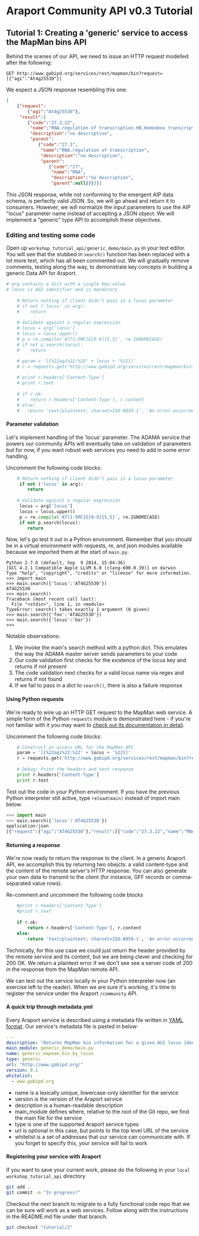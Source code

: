 # Araport Community API v0.3 Tutorial

## Tutorial 1: Creating a 'generic' service to access the MapMan bins API

Behind the scenes of our API, we need to issue an HTTP request modelled after the following:

```
GET http://www.gabipd.org/services/rest/mapman/bin?request=[{"agi":"At4g25530"}]
```

We expect a JSON response resembling this one:

```JSON
[
    {"request":
        {"agi":"At4g25530"},
     "result":[
        {"code":"27.3.22",
         "name":"RNA.regulation of transcription.HB,Homeobox transcription factor family",
         "description":"no description",
         "parent":
            {"code":"27.3",
             "name":"RNA.regulation of transcription",
             "description":"no description",
             "parent":
                {"code":"27",
                 "name":"RNA",
                 "description":"no description",
                 "parent":null}}}]}]
```

This JSON response, while not conforming to the emergent AIP data schema, is perfectly valid JSON. So, we will go ahead and return it to consumers. However, we will normalize the input parameters to use the AIP "locus" parameter name instead of accepting a JSON object. We will implement a "generic" type API to accomplish these objectives. 

### Editing and testing some code

Open up `workshop_tutorial_api/generic_demo/main.py` in your text editor. You will see that the stubbed in `search()` function has been replaced with a lot more text, which has all been commented out. We will gradually remove comments, testing along the way, to demonstrate key concepts in building a generic Data API for Araport.

```python
# arg contains a dict with a single key:value
# locus is AGI identifier and is mandatory
    
    # Return nothing if client didn't pass in a locus parameter
    # if not ('locus' in arg):
    #    return
    
    # Validate against a regular expression
    # locus = arg['locus']
    # locus = locus.upper()
    # p = re.compile('AT[1-5MC]G[0-9]{5,5}', re.IGNORECASE)
    # if not p.search(locus):
    #    return

    # param = '[{%22agi%22:%22' + locus + '%22}]'
    # r = requests.get('http://www.gabipd.org/services/rest/mapman/bin?request=' + param)
    
    # print r.headers['Content-Type']
    # print r.text
    
    # if r.ok:
    #    return r.headers['Content-Type'], r.content
    # else:
    #   return 'text/plaintext; charset=ISO-8859-1', 'An error occurred on the remote server'
```

#### Parameter validation

Let's implement handling of the 'locus' parameter. The ADAMA service that powers our community APIs will eventually take on validation of parameters but for now, if you want robust web services you need to add in some error handling. 

Uncomment the following code blocks:

```python
    # Return nothing if client didn't pass in a locus parameter
     if not ('locus' in arg):
        return
    
    # Validate against a regular expression
     locus = arg['locus']
     locus = locus.upper()
     p = re.compile('AT[1-5MC]G[0-9]{5,5}', re.IGNORECASE)
     if not p.search(locus):
        return
```

Now, let's go test it out in a Python environment. Remember that you should be in a virtual environment with requests, re, and json modules available because we imported them at the start of `main.py`. 

```
Python 2.7.6 (default, Sep  9 2014, 15:04:36) 
[GCC 4.2.1 Compatible Apple LLVM 6.0 (clang-600.0.39)] on darwin
Type "help", "copyright", "credits" or "license" for more information.
>>> import main
>>> main.search({'locus':'AT4G25530'})
AT4G25530
>>> main.search()
Traceback (most recent call last):
  File "<stdin>", line 1, in <module>
TypeError: search() takes exactly 1 argument (0 given)
>>> main.search({'foo':'AT4G25530'})
>>> main.search({'locus':'bar'})
>>>
```

Notable observations:
1. We invoke the main's search method with a python dict. This emulates the way the ADAMA master server sends parameters to your code
2. Our code validation first checks for the existence of the locus key and returns if not present
3. The code validation next checks for a valid locus name via regex and returns if not found
4. If we fail to pass in a dict to `search()`, there is also a failure response

#### Using Python requests

We're ready to wire up an HTTP GET request to the MapMan web service. A simple form of the Python `requests` module is demonstrated here - if you're not familiar with it you may want to [check out its documentation in detail](http://docs.python-requests.org/en/latest/).

Uncomment the following code blocks:

```python
    # Construct an access URL for the MapMan API
    param = '[{%22agi%22:%22' + locus + '%22}]'
    r = requests.get('http://www.gabipd.org/services/rest/mapman/bin?request=' + param)
    
    # Debug: Print the headers and text response
    print r.headers['Content-Type']
    print r.text
```

Test out the code in your Python environment. If you have the previous Python interpreter still active, type `reload(main)` instead of import main below.


```python
>>> import main
>>> main.search({'locus':'AT4G25530'})
application/json
[{"request":{"agi":"AT4G25530"},"result":[{"code":"27.3.22","name":"RNA.regulation of transcription.HB,Homeobox transcription factor family","description":"no description","parent":{"code":"27.3","name":"RNA.regulation of transcription","description":"no description","parent":{"code":"27","name":"RNA","description":"no description","parent":null}}}]}]
```

#### Returning a response

We're now ready to return the response to the client. In a generic Araport API, we accomplish this by returning two obejcts: a valid content-type and the content of the remote server's HTTP response. You can also generate your own data to transmit to the client (for instance, GFF records or comma-separated value rows). 

Re-comment and uncomment the following code blocks

```python
    #print r.headers['Content-Type']
    #print r.text
    
    if r.ok:
        return r.headers['Content-Type'], r.content
    else:
        return 'text/plaintext; charset=ISO-8859-1', 'An error occurred on the remote server'
```        

Technically, for this use case we could just return the header provided by the remote service and its content, but we are being clever and checking for 200 OK. We return a plaintext error if we don't see see a server code of 200 in the response from the MapMan remote API. 

We can test out the service locally in your Python interpreter now (an exercise left to the reader). When we are sure it's working, it's time to register the service under the Araport `/community` API. 

#### A quick trip through metadata.yml

Every Araport service is described using a metadata file written in [YAML format](http://www.yaml.org/). Our service's metadata file is pasted in below:

```YAML
---
description: "Returns MapMan bin information for a given AGI locus identifier using the generic type of Araport web service"
main_module: generic_demo/main.py
name: generic_mapman_bin_by_locus
type: generic
url: "http://www.gabipd.org/"
version: 0.1
whitelist:
  - www.gabipd.org
```

* name is a lexically unique, lowercase-only identifier for the service
* version is the version of the Araport service
* description is a human-readable description
* main_module defines where, relative to the root of the Git repo, we find the main file for the service
* type is one of the supported Araport service types
* url is optional in this case, but points to the top level URL of the service
* whitelist is a set of addresses that our service can communicate with. If you forget to specify this, your service will fail to work

#### Registering your service with Araport

If you want to save your current work, please do the following in your `local workshop_tutorial_api` directory

```bash
git add .
git commit -m "In progress!"
```

Checkout the next branch to migrate to a fully functional code repo that we can be sure will work as a web services. Follow along with the instructions in the README.md file under that branch.

```bash
git checkout "tutorial/2"
```

